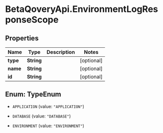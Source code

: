# BetaQoveryApi.EnvironmentLogResponseScope

## Properties

Name | Type | Description | Notes
------------ | ------------- | ------------- | -------------
**type** | **String** |  | [optional] 
**name** | **String** |  | [optional] 
**id** | **String** |  | [optional] 



## Enum: TypeEnum


* `APPLICATION` (value: `"APPLICATION"`)

* `DATABASE` (value: `"DATABASE"`)

* `ENVIRONMENT` (value: `"ENVIRONMENT"`)




